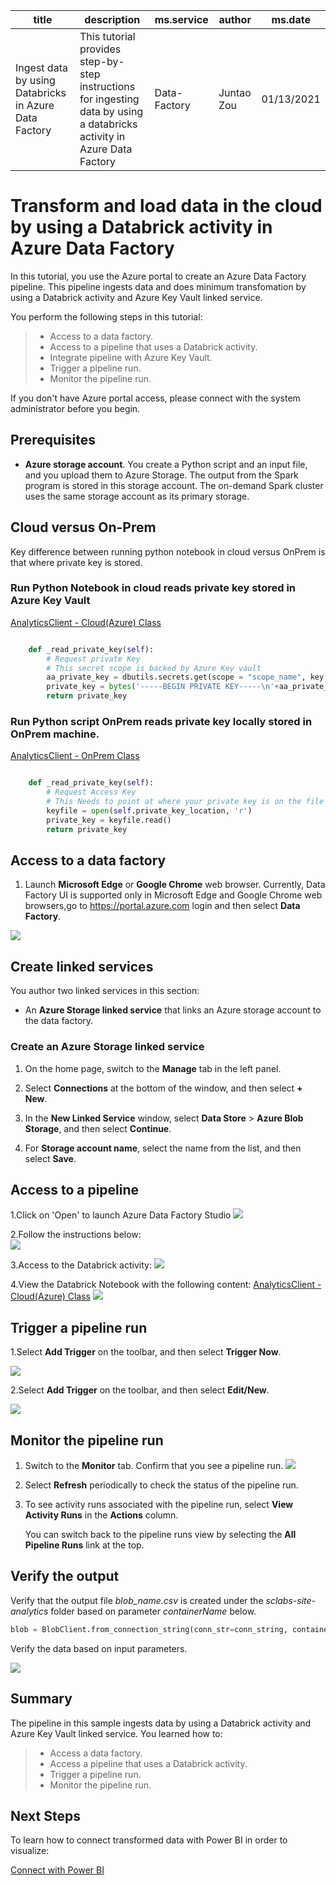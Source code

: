 
| title | description | ms.service|  author  | ms.date |
| --- | --- | --- | --- | --- 
|Ingest data by using Databricks in Azure Data Factory |This tutorial provides step-by-step instructions for ingesting data by using a databricks activity in Azure Data Factory |Data-Factory | Juntao Zou| 01/13/2021| 







# Transform and load data in the cloud by using a Databrick activity in Azure Data Factory



In this tutorial, you use the Azure portal to create an Azure Data Factory pipeline. This pipeline ingests data and does minimum transfomation by using a Databrick activity and Azure Key Vault linked service. 

You perform the following steps in this tutorial:

> * Access to a data factory. 
> * Access to a pipeline that uses a Databrick activity.
> * Integrate pipeline with Azure Key Vault.
> * Trigger a pipeline run.
> * Monitor the pipeline run.

If you don't have Azure portal access, please connect with the system administrator before you begin.

## Prerequisites


* **Azure storage account**. You create a Python script and an input file, and you upload them to Azure Storage. The output from the Spark program is stored in this storage account. The on-demand Spark cluster uses the same storage account as its primary storage.  




## Cloud versus On-Prem

Key difference between running python notebook in cloud versus OnPrem is that where private key is stored.

### Run Python Notebook in cloud reads private key stored in Azure Key Vault
[AnalyticsClient - Cloud(Azure) Class](src/analytics/AzureAnalyticsClient.py)

```python

    def _read_private_key(self):
        # Request private Key
        # This secret scope is backed by Azure Key vault
        aa_private_key = dbutils.secrets.get(scope = "scope_name", key = "key_name")
        private_key = bytes('-----BEGIN PRIVATE KEY-----\n'+aa_private_key+'\n-----END PRIVATE KEY-----', 'utf-8')
        return private_key

```
### Run Python script OnPrem reads private key locally stored in OnPrem machine.
[AnalyticsClient - OnPrem Class](src/analytics/AnalyticsClient.py)

```python

    def _read_private_key(self):
        # Request Access Key
        # This Needs to point at where your private key is on the file system
        keyfile = open(self.private_key_location, 'r')
        private_key = keyfile.read()
        return private_key
```
## Access to a data factory

1. Launch **Microsoft Edge** or **Google Chrome** web browser. Currently, Data Factory UI is supported only in Microsoft Edge and Google Chrome web browsers,go to 
https://portal.azure.com login and then select **Data Factory**. 

![](/assets/images/AA-to-Azure-Python-Wrapper-Class/Azure-Data-Factory-access-portal.png)





## Create linked services
You author two linked services in this section: 
    
- An **Azure Storage linked service** that links an Azure storage account to the data factory.  


### Create an Azure Storage linked service

1. On the home page, switch to the **Manage** tab in the left panel. 



1. Select **Connections** at the bottom of the window, and then select **+ New**. 


1. In the **New Linked Service** window, select **Data Store** > **Azure Blob Storage**, and then select **Continue**. 


1. For **Storage account name**, select the name from the list, and then select **Save**. 




## Access to a pipeline


1.Click on 'Open' to launch Azure Data Factory Studio 
![](/assets/images/AA-to-Azure-Python-Wrapper-Class/Azure-Data-Factory-open.png)


2.Follow the instructions below:  
![](/assets/images/AA-to-Azure-Python-Wrapper-Class/Azure-Data-Factory-access-pipeline.png)

3.Access to the Databrick activity:
![](/assets/images/AA-to-Azure-Python-Wrapper-Class/Azure-Databricks-open.png)


4.View the Databrick Notebook with the following content: [AnalyticsClient - Cloud(Azure) Class](examples/DatabricksNotebook/DatabricksExample.ipynb)
![](/assets/images/AA-to-Azure-Python-Wrapper-Class/Azure-Databricks-Notebook.png)






## Trigger a pipeline run

1.Select **Add Trigger** on the toolbar, and then select **Trigger Now**. 

![](/assets/images/AA-to-Azure-Python-Wrapper-Class/Azure-Data-Factory-trigger-now.png)

2.Select **Add Trigger** on the toolbar, and then select **Edit/New**. 

![](/assets/images/AA-to-Azure-Python-Wrapper-Class/Azure-Data-Factory-trigger-newedit.png)


## Monitor the pipeline run

1. Switch to the **Monitor** tab. Confirm that you see a pipeline run. 
![](/assets/images/AA-to-Azure-Python-Wrapper-Class/Azure-Data-Factory-monitor.png)
2. Select **Refresh** periodically to check the status of the pipeline run. 

  

3. To see activity runs associated with the pipeline run, select **View Activity Runs** in the **Actions** column.

  

   You can switch back to the pipeline runs view by selecting the **All Pipeline Runs** link at the top.

  

## Verify the output
Verify that the output file *blob_name.csv* is created under the *sclabs-site-analytics* folder based on parameter *containerName* below. 

```python
blob = BlobClient.from_connection_string(conn_str=conn_string, container_name=containerName, blob_name="sclabs-site-analytics/blob_name.csv")
```

Verify the data based on input parameters. 


![](/assets/images/AA-to-Azure-Python-Wrapper-Class/Azure-Data-Factory-result.png)

## Summary
The pipeline in this sample ingests data by using a Databrick activity and Azure Key Vault linked service. You learned how to: 

> * Access a data factory. 
> * Access a pipeline that uses a Databrick activity.
> * Trigger a pipeline run.
> * Monitor the pipeline run.

## Next Steps
To learn how to connect transformed data with Power BI in order to visualize: 

[Connect with Power BI](PowerBIReadme.md)




